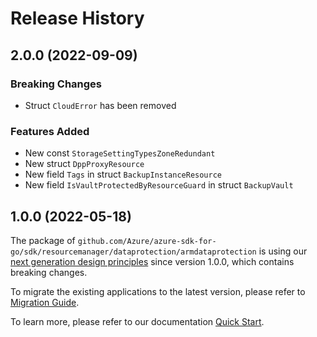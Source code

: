 # Release History

## 2.0.0 (2022-09-09)
### Breaking Changes

- Struct `CloudError` has been removed

### Features Added

- New const `StorageSettingTypesZoneRedundant`
- New struct `DppProxyResource`
- New field `Tags` in struct `BackupInstanceResource`
- New field `IsVaultProtectedByResourceGuard` in struct `BackupVault`


## 1.0.0 (2022-05-18)

The package of `github.com/Azure/azure-sdk-for-go/sdk/resourcemanager/dataprotection/armdataprotection` is using our [next generation design principles](https://azure.github.io/azure-sdk/general_introduction.html) since version 1.0.0, which contains breaking changes.

To migrate the existing applications to the latest version, please refer to [Migration Guide](https://aka.ms/azsdk/go/mgmt/migration).

To learn more, please refer to our documentation [Quick Start](https://aka.ms/azsdk/go/mgmt).
